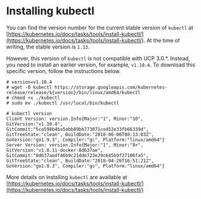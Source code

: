 # Installing kubectl

You can find the version number for the current stable version of `kubectl` at [https://kubernetes.io/docs/tasks/tools/install-kubectl/](https://kubernetes.io/docs/tasks/tools/install-kubectl/). At the time of writing, the stable version is `1.13`.

However, this version of `kubectl` is not compatible with UCP 3.0.\*. Instead, you need to install an earlier version, for example, `v1.10.4`. To download this specific version, follow the instructions below.

```
# version=v1.10.4
# wget -O kubectl https://storage.googleapis.com/kubernetes-release/release/${version}/bin/linux/amd64/kubectl
# chmod +x ./kubectl
# sudo mv ./kubectl /usr/local/bin/kubectl

# kubectl version
Client Version: version.Info{Major:"1", Minor:"10", GitVersion:"v1.10.4", GitCommit:"5ca598b4ba5abb89bb773071ce452e33fb66339d", GitTreeState:"clean", BuildDate:"2018-06-06T08:13:03Z", GoVersion:"go1.9.3", Compiler:"gc", Platform:"linux/amd64"}
Server Version: version.Info{Major:"1", Minor:"8+", GitVersion:"v1.8.11-docker-8d637ae", GitCommit:"8d637aedf46b9c21dde723e29c645b9f27106fa5", GitTreeState:"clean", BuildDate:"2018-04-26T16:51:21Z", GoVersion:"go1.8.3", Compiler:"gc", Platform:"linux/amd64"}

```

More details on installing `kubectl` are available at [https://kubernetes.io/docs/tasks/tools/install-kubectl/](https://kubernetes.io/docs/tasks/tools/install-kubectl/) 